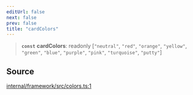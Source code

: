 ```yaml
---
editUrl: false
next: false
prev: false
title: "cardColors"
---
```


> **`const`** **cardColors**: readonly [`"neutral"`, `"red"`, `"orange"`, `"yellow"`, `"green"`, `"blue"`, `"purple"`, `"pink"`, `"turquoise"`, `"putty"`]

## Source

[internal/framework/src/colors.ts:1](https://github.com/nodenogg-in/alpha-p2p/blob/2cff8cc/internal/framework/src/colors.ts#L1)
